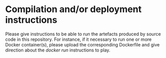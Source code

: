 # Compilation and/or deployment instructions

Please give instructions to be able to run the artefacts produced by source code in this repository.
For instance, if it necessary to run one or more Docker container(s), please upload the corresponding Dockerfile and give direction about the _docker run_ instructions to play.
